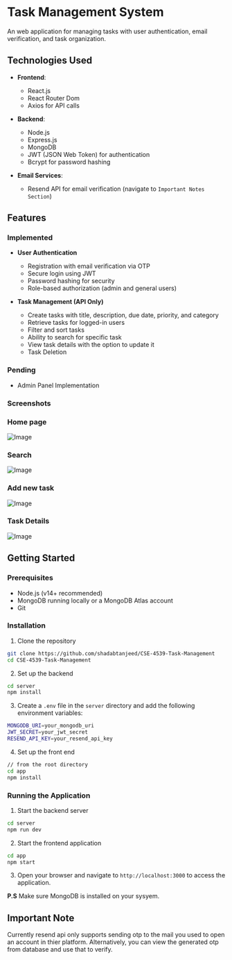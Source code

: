 # Task Management System

An web application for managing tasks with user authentication, email verification, and task organization.

## Technologies Used

- **Frontend**:
  - React.js
  - React Router Dom
  - Axios for API calls

- **Backend**:
  - Node.js
  - Express.js
  - MongoDB
  - JWT (JSON Web Token) for authentication
  - Bcrypt for password hashing

- **Email Services**:
  - Resend API for email verification (navigate to ```Important Notes Section```)

## Features

### Implemented

- **User Authentication**
  - Registration with email verification via OTP
  - Secure login using JWT
  - Password hashing for security
  - Role-based authorization (admin and general users)

- **Task Management (API Only)**
  - Create tasks with title, description, due date, priority, and category
  - Retrieve tasks for logged-in users
  - Filter and sort tasks
  - Ability to search for specific task
  - View task details with the option to update it
  - Task Deletion


### Pending

- Admin Panel Implementation

### Screenshots
### Home page 

![Image](https://github.com/user-attachments/assets/815fc1db-d0d9-484a-bc26-39c26037e422)

### Search

![Image](https://github.com/user-attachments/assets/1600f58e-afc5-4d72-82d5-e8f5e892ebb1)

### Add new task

![Image](https://github.com/user-attachments/assets/ab3ad2e7-07e1-4fa4-80ac-201880422f22)

### Task Details

![Image](https://github.com/user-attachments/assets/3ba15eee-7e19-448c-b09c-77f46c2b5fb0)


## Getting Started

### Prerequisites

- Node.js (v14+ recommended)
- MongoDB running locally or a MongoDB Atlas account
- Git

### Installation

1. Clone the repository
``` bash
git clone https://github.com/shadabtanjeed/CSE-4539-Task-Management
cd CSE-4539-Task-Management
``` 
2. Set up the backend
``` bash
cd server
npm install
```
3. Create a `.env` file in the `server` directory and add the following environment variables:
```bash
MONGODB_URI=your_mongodb_uri
JWT_SECRET=your_jwt_secret
RESEND_API_KEY=your_resend_api_key
```

4. Set up the front end
``` bash
// from the root directory
cd app
npm install
```
### Running the Application
1. Start the backend server
```bash
cd server
npm run dev
```

2. Start the frontend application
```bash
cd app
npm start
```
3. Open your browser and navigate to `http://localhost:3000` to access the application.

**P.S** Make sure MongoDB is installed on your sysyem. 

## Important Note
Currently resend api only supports sending otp to the mail you used to open an account in thier platform.
Alternatively, you can view the generated otp from database and use that to verify.

